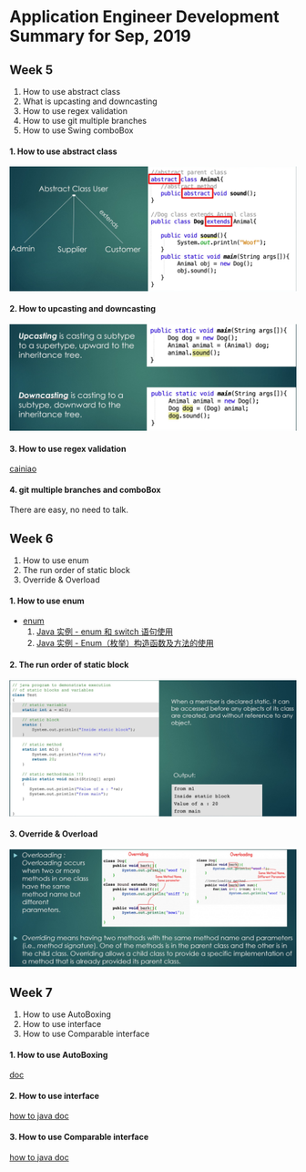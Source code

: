 # Application Engineer Development Summary for Sep, 2019

## Week 5

1. How to use abstract class
1. What is upcasting and downcasting
1. How to use regex validation
1. How to use git multiple branches
1. How to use Swing comboBox

#### 1. How to use abstract class

![abstractClass](./res/abstractClass.jpg)

#### 2. How to upcasting and downcasting

![upDown](./res/upDownCasting.jpg)

#### 3. How to use regex validation

[cainiao](https://www.runoob.com/regexp/regexp-tutorial.html)

#### 4. git multiple branches and comboBox

There are easy, no need to talk.

## Week 6

1. How to use enum
2. The run order of static block
3. Override & Overload

#### 1. How to use enum

* [enum](https://www.cnblogs.com/it-tsz/p/11442005.html)
    1. [Java 实例 - enum 和 switch 语句使用](https://www.runoob.com/java/method-enum.html)
    1. [Java 实例 - Enum（枚举）构造函数及方法的使用](https://www.runoob.com/java/method-enum1.html)

#### 2. The run order of static block

![static](./res/staticOrder.jpg)

#### 3. Override & Overload

![oo](./res/overrideOverload.jpg)

## Week 7

1. How to use AutoBoxing
2. How to use interface
3. How to use Comparable interface

#### 1. How to use AutoBoxing

[doc](https://docs.oracle.com/javase/tutorial/java/data/autoboxing.html)

#### 2. How to use interface

[how to java doc](https://how2j.cn/k/interface-inheritance/interface-inheritance-interface/289.html)

#### 3. How to use Comparable interface

[how to java doc](https://how2j.cn/k/collection/collection-comparator-comparable/693.html#step829)